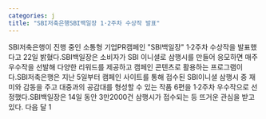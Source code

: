 ```yaml
---
categories: j
title: "SBI저축은행SBI백일장 1·2주차 수상작 발표"
---
```

SBI저축은행이 진행 중인 소통형 기업PR캠페인 "SBI백일장" 1·2주차 수상작을 발표했다고 22일 밝혔다.SBI백일장은 소비자가 SBI 이니셜로 삼행시를 만들어 응모하면 매주 우수작을 선발해 다양한 리워드를 제공하고 캠페인 콘텐츠로 활용하는 프로그램이다.SBI저축은행은 지난 5일부터 캠페인 사이트를 통해 접수된 SBI이니셜 삼행시 중 재미와 감동을 주고 대중과의 공감대를 형성할 수 있는 작품 6편을 1·2주차 우수작으로 선정했다.SBI백일장은 14일 동안 3만2000건 삼행시가 접수되는 등 뜨거운 관심을 받고 있다. 다음 달 1